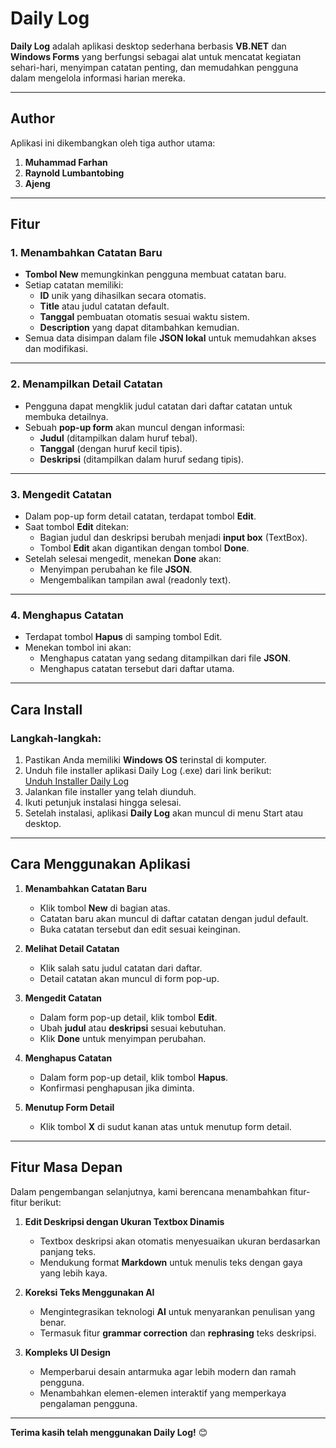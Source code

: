﻿# Daily Log

**Daily Log** adalah aplikasi desktop sederhana berbasis **VB.NET** dan **Windows Forms** yang berfungsi sebagai alat untuk mencatat kegiatan sehari-hari, menyimpan catatan penting, dan memudahkan pengguna dalam mengelola informasi harian mereka.

---

## **Author**

Aplikasi ini dikembangkan oleh tiga author utama:

1. **Muhammad Farhan**  
2. **Raynold Lumbantobing**  
3. **Ajeng**

---

## **Fitur**

### **1. Menambahkan Catatan Baru**
- **Tombol New** memungkinkan pengguna membuat catatan baru.  
- Setiap catatan memiliki:
  - **ID** unik yang dihasilkan secara otomatis.  
  - **Title** atau judul catatan default.  
  - **Tanggal** pembuatan otomatis sesuai waktu sistem.  
  - **Description** yang dapat ditambahkan kemudian.  
- Semua data disimpan dalam file **JSON lokal** untuk memudahkan akses dan modifikasi.

---

### **2. Menampilkan Detail Catatan**
- Pengguna dapat mengklik judul catatan dari daftar catatan untuk membuka detailnya.  
- Sebuah **pop-up form** akan muncul dengan informasi:
  - **Judul** (ditampilkan dalam huruf tebal).  
  - **Tanggal** (dengan huruf kecil tipis).  
  - **Deskripsi** (ditampilkan dalam huruf sedang tipis).

---

### **3. Mengedit Catatan**
- Dalam pop-up form detail catatan, terdapat tombol **Edit**.  
- Saat tombol **Edit** ditekan:
  - Bagian judul dan deskripsi berubah menjadi **input box** (TextBox).  
  - Tombol **Edit** akan digantikan dengan tombol **Done**.  
- Setelah selesai mengedit, menekan **Done** akan:
  - Menyimpan perubahan ke file **JSON**.  
  - Mengembalikan tampilan awal (readonly text).

---

### **4. Menghapus Catatan**
- Terdapat tombol **Hapus** di samping tombol Edit.  
- Menekan tombol ini akan:
  - Menghapus catatan yang sedang ditampilkan dari file **JSON**.  
  - Menghapus catatan tersebut dari daftar utama.

---

## **Cara Install**

### **Langkah-langkah:**
1. Pastikan Anda memiliki **Windows OS** terinstal di komputer.  
2. Unduh file installer aplikasi Daily Log (.exe) dari link berikut:  
   [Unduh Installer Daily Log](#https://github.com/aan-cloud/daily-log-installer)
3. Jalankan file installer yang telah diunduh.  
4. Ikuti petunjuk instalasi hingga selesai.  
5. Setelah instalasi, aplikasi **Daily Log** akan muncul di menu Start atau desktop.

---

## **Cara Menggunakan Aplikasi**

1. **Menambahkan Catatan Baru**
   - Klik tombol **New** di bagian atas.  
   - Catatan baru akan muncul di daftar catatan dengan judul default.  
   - Buka catatan tersebut dan edit sesuai keinginan.

2. **Melihat Detail Catatan**
   - Klik salah satu judul catatan dari daftar.  
   - Detail catatan akan muncul di form pop-up.

3. **Mengedit Catatan**
   - Dalam form pop-up detail, klik tombol **Edit**.  
   - Ubah **judul** atau **deskripsi** sesuai kebutuhan.  
   - Klik **Done** untuk menyimpan perubahan.

4. **Menghapus Catatan**
   - Dalam form pop-up detail, klik tombol **Hapus**.  
   - Konfirmasi penghapusan jika diminta.

5. **Menutup Form Detail**
   - Klik tombol **X** di sudut kanan atas untuk menutup form detail.

---

## **Fitur Masa Depan**

Dalam pengembangan selanjutnya, kami berencana menambahkan fitur-fitur berikut:

1. **Edit Deskripsi dengan Ukuran Textbox Dinamis**  
   - Textbox deskripsi akan otomatis menyesuaikan ukuran berdasarkan panjang teks.  
   - Mendukung format **Markdown** untuk menulis teks dengan gaya yang lebih kaya.

2. **Koreksi Teks Menggunakan AI**  
   - Mengintegrasikan teknologi **AI** untuk menyarankan penulisan yang benar.  
   - Termasuk fitur **grammar correction** dan **rephrasing** teks deskripsi.

3. **Kompleks UI Design**  
   - Memperbarui desain antarmuka agar lebih modern dan ramah pengguna.  
   - Menambahkan elemen-elemen interaktif yang memperkaya pengalaman pengguna.

---

**Terima kasih telah menggunakan Daily Log!** 😊

